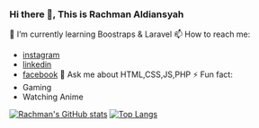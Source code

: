 ### Hi there 👋, This is Rachman Aldiansyah
🌱 I’m currently learning Boostraps & Laravel
📫 How to reach me:
- [instagram](https://www.instagram.com/rachman2108/)
- [linkedin](https://www.linkedin.com/in/rachman-aldiansyah-a00a7a222/)
- [facebook](https://www.facebook.com/rachman.aldiansyah.52/)
💬 Ask me about HTML,CSS,JS,PHP
⚡ Fun fact:
- Gaming
- Watching Anime

[![Rachman's GitHub stats](https://github-readme-stats.vercel.app/api?username=RACHMAN21&show_icons=true&theme=gruvbox)](https://github.com/RACHMAN21/github-readme-stats)
[![Top Langs](https://github-readme-stats.vercel.app/api/top-langs/?username=RACHMAN21&layout=demo&theme=gruvbox)](https://github.com/RACHMAN21/github-readme-stats)

<!--
**RACHMAN21/RACHMAN21** is a ✨ _special_ ✨ repository because its `README.md` (this file) appears on your GitHub profile.

Here are some ideas to get you started:

- 🔭 I’m currently working on ...
- 🌱 I’m currently learning ...
- 👯 I’m looking to collaborate on ...
- 🤔 I’m looking for help with ...
- 💬 Ask me about ...
- 📫 How to reach me: ...
- 😄 Pronouns: ...
- ⚡ Fun fact: ...
-->
